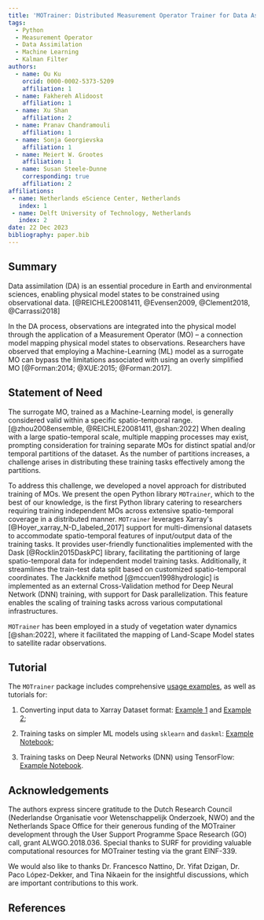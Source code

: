 ```yaml
---
title: 'MOTrainer: Distributed Measurement Operator Trainer for Data Assimilation Applications'
tags:
  - Python
  - Measurement Operator
  - Data Assimilation
  - Machine Learning
  - Kalman Filter
authors:
  - name: Ou Ku
    orcid: 0000-0002-5373-5209
    affiliation: 1 
  - name: Fakhereh Alidoost
    affiliation: 1
  - name: Xu Shan
    affiliation: 2
  - name: Pranav Chandramouli
    affiliation: 1
  - name: Sonja Georgievska
    affiliation: 1
  - name: Meiert W. Grootes
    affiliation: 1 
  - name: Susan Steele-Dunne
    corresponding: true
    affiliation: 2
affiliations:
 - name: Netherlands eScience Center, Netherlands
   index: 1
 - name: Delft University of Technology, Netherlands
   index: 2
date: 22 Dec 2023
bibliography: paper.bib
---
```


## Summary

Data assimilation (DA) is an essential procedure in Earth and environmental sciences, enabling physical model states to be constrained using observational data. [@REICHLE20081411, @Evensen2009, @Clement2018, @Carrassi2018]

In the DA process, observations are integrated into the physical model through the application of a Measurement Operator (MO) – a connection model mapping physical model states to observations. Researchers have observed that employing a Machine-Learning (ML) model as a surrogate MO can bypass the limitations associated with using an overly simplified MO [@Forman:2014; @XUE:2015; @Forman:2017].

## Statement of Need

The surrogate MO, trained as a Machine-Learning model, is generally considered valid within a specific spatio-temporal range.[@zhou2008ensemble, @REICHLE20081411, @shan:2022] When dealing with a large spatio-temporal scale, multiple mapping processes may exist, prompting consideration for training separate MOs for distinct spatial and/or temporal partitions of the dataset. As the number of partitions increases, a challenge arises in distributing these training tasks effectively among the partitions.

To address this challenge, we developed a novel approach for distributed training of MOs. We present the open Python library `MOTrainer`, which to the best of our knowledge, is the first Python library catering to researchers requiring training independent MOs across extensive spatio-temporal coverage in a distributed manner. `MOTrainer` leverages Xarray's [@Hoyer_xarray_N-D_labeled_2017] support for multi-dimensional datasets to accommodate spatio-temporal features of input/output data of the training tasks. It provides user-friendly functionalities implemented with the Dask [@Rocklin2015DaskPC] library, facilitating the partitioning of large spatio-temporal data for independent model training tasks. Additionally, it streamlines the train-test data split based on customized spatio-temporal coordinates. The Jackknife method [@mccuen1998hydrologic] is implemented as an external Cross-Validation method for Deep Neural Network (DNN) training, with support for Dask parallelization. This feature enables the scaling of training tasks across various computational infrastructures.

`MOTrainer` has been employed in a study of vegetation water dynamics [@shan:2022], where it facilitated the mapping of Land-Scape Model states to satellite radar observations.

## Tutorial

The `MOTrainer` package includes comprehensive [usage examples](https://vegewaterdynamics.github.io/motrainer/usage_split/), as well as tutorials for:

1. Converting input data to Xarray Dataset format: [Example 1](https://vegewaterdynamics.github.io/motrainer/notebooks/example_read_from_one_df/) and [Example 2](https://vegewaterdynamics.github.io/motrainer/notebooks/example_read_from_one_df/);

2. Training tasks on simpler ML models using `sklearn` and `daskml`: [Example Notebook](https://vegewaterdynamics.github.io/motrainer/notebooks/example_daskml/);

3. Training tasks on Deep Neural Networks (DNN) using TensorFlow: [Example Notebook](https://vegewaterdynamics.github.io/motrainer/notebooks/example_dnn/).

## Acknowledgements

The authors express sincere gratitude to the Dutch Research Council (Nederlandse Organisatie voor Wetenschappelijk Onderzoek, NWO) and the Netherlands Space Office for their generous funding of the MOTrainer development through the User Support Programme Space Research (GO) call, grant ALWGO.2018.036. Special thanks to SURF for providing valuable computational resources for MOTrainer testing via the grant EINF-339.

We would also like to thanks Dr. Francesco Nattino, Dr. Yifat Dzigan, Dr. Paco López-Dekker, and Tina Nikaein for the insightful discussions, which are important contributions to this work.

## References
